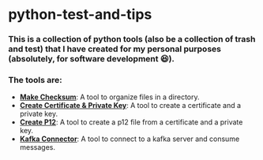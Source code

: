 # python-test-and-tips

### This is a collection of python tools (also be a collection of trash and test) that I have created for my personal purposes (absolutely, for software development 😆).

### The tools are:
- **[Make Checksum](checksum/main.py)**: A tool to organize files in a directory.
- **[Create Certificate & Private Key](digital-sign-p12/create_pem.py)**: A tool to create a certificate and a private key.
- **[Create P12](digital-sign-p12/create_sign.py)**: A tool to create a p12 file from a certificate and a private key.
- **[Kafka Connector](kafka-connector/main.py)**: A tool to connect to a kafka server and consume messages.